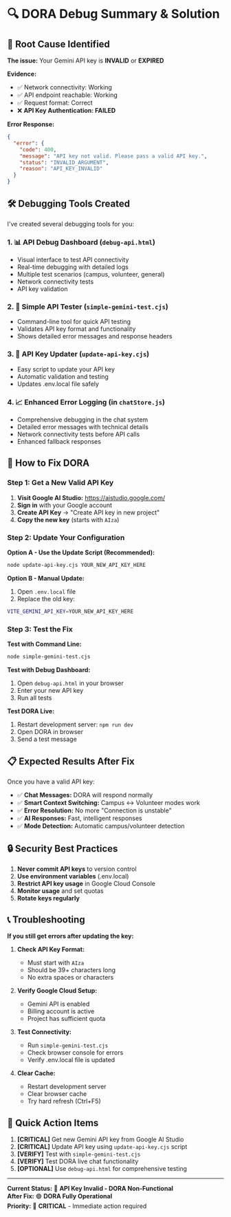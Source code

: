 # 🔍 DORA Debug Summary & Solution

## 🚨 Root Cause Identified

**The issue:** Your Gemini API key is **INVALID** or **EXPIRED**

**Evidence:**
- ✅ Network connectivity: Working
- ✅ API endpoint reachable: Working  
- ✅ Request format: Correct
- ❌ **API Key Authentication: FAILED**

**Error Response:**
```json
{
  "error": {
    "code": 400,
    "message": "API key not valid. Please pass a valid API key.",
    "status": "INVALID_ARGUMENT",
    "reason": "API_KEY_INVALID"
  }
}
```

## 🛠️ Debugging Tools Created

I've created several debugging tools for you:

### 1. 📊 **API Debug Dashboard** (`debug-api.html`)
- Visual interface to test API connectivity
- Real-time debugging with detailed logs
- Multiple test scenarios (campus, volunteer, general)
- Network connectivity tests
- API key validation

### 2. 🧪 **Simple API Tester** (`simple-gemini-test.cjs`)
- Command-line tool for quick API testing
- Validates API key format and functionality
- Shows detailed error messages and response headers

### 3. 🔧 **API Key Updater** (`update-api-key.cjs`)
- Easy script to update your API key
- Automatic validation and testing
- Updates .env.local file safely

### 4. 📈 **Enhanced Error Logging** (in `chatStore.js`)
- Comprehensive debugging in the chat system
- Detailed error messages with technical details
- Network connectivity tests before API calls
- Enhanced fallback responses

## 🚀 How to Fix DORA

### Step 1: Get a New Valid API Key

1. **Visit Google AI Studio:** https://aistudio.google.com/
2. **Sign in** with your Google account
3. **Create API Key** → "Create API key in new project"
4. **Copy the new key** (starts with `AIza`)

### Step 2: Update Your Configuration

**Option A - Use the Update Script (Recommended):**
```bash
node update-api-key.cjs YOUR_NEW_API_KEY_HERE
```

**Option B - Manual Update:**
1. Open `.env.local` file
2. Replace the old key:
```bash
VITE_GEMINI_API_KEY=YOUR_NEW_API_KEY_HERE
```

### Step 3: Test the Fix

**Test with Command Line:**
```bash
node simple-gemini-test.cjs
```

**Test with Debug Dashboard:**
1. Open `debug-api.html` in your browser
2. Enter your new API key
3. Run all tests

**Test DORA Live:**
1. Restart development server: `npm run dev`
2. Open DORA in browser
3. Send a test message

## 📋 Expected Results After Fix

Once you have a valid API key:

- ✅ **Chat Messages:** DORA will respond normally
- ✅ **Smart Context Switching:** Campus ↔ Volunteer modes work
- ✅ **Error Resolution:** No more "Connection is unstable"
- ✅ **AI Responses:** Fast, intelligent responses
- ✅ **Mode Detection:** Automatic campus/volunteer detection

## 🔒 Security Best Practices

1. **Never commit API keys** to version control
2. **Use environment variables** (.env.local)
3. **Restrict API key usage** in Google Cloud Console
4. **Monitor usage** and set quotas
5. **Rotate keys regularly**

## 📞 Troubleshooting

**If you still get errors after updating the key:**

1. **Check API Key Format:**
   - Must start with `AIza`
   - Should be 39+ characters long
   - No extra spaces or characters

2. **Verify Google Cloud Setup:**
   - Gemini API is enabled
   - Billing account is active
   - Project has sufficient quota

3. **Test Connectivity:**
   - Run `simple-gemini-test.cjs`
   - Check browser console for errors
   - Verify .env.local file is updated

4. **Clear Cache:**
   - Restart development server
   - Clear browser cache
   - Try hard refresh (Ctrl+F5)

## 🎯 Quick Action Items

1. **[CRITICAL]** Get new Gemini API key from Google AI Studio
2. **[CRITICAL]** Update API key using `update-api-key.cjs` script
3. **[VERIFY]** Test with `simple-gemini-test.cjs`
4. **[VERIFY]** Test DORA live chat functionality
5. **[OPTIONAL]** Use `debug-api.html` for comprehensive testing

---

**Current Status:** 🔴 **API Key Invalid - DORA Non-Functional**  
**After Fix:** 🟢 **DORA Fully Operational**  
**Priority:** 🚨 **CRITICAL** - Immediate action required